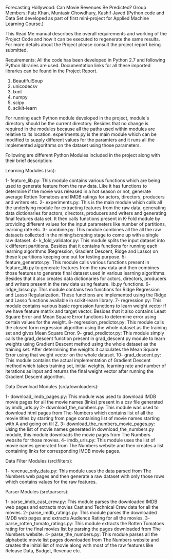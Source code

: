 Forecasting Hollywood: Can Movie Revenues Be Predicted?
Group Members: Faiz Khan, Muntasir Chowdhury, Kashif Javed
(Python code and Data Set developed as part of first mini-project for Applied Machine Learning Course.)

This Read Me manual describes the overall requirements and working of the Project Code and how it can be executed to regenerate the same results. For more details about the Project please consult the project report being submitted.

Requirements: 
All the code has been developed in Python 2.7 and following Python libraries are used. Documentation links for all these imported libraries can be found in the Project Report. 

1. BeautifulSoup
2. unicodecsv
3. lxml
4. numpy
5. scipy
6. scikit-learn

For running each Python module developed in the project, module's directory should be the current directory. Besides that no change is required in the modules because all the paths used within modules are relative to its location. experiments.py is the main module which can be modified to supply different values for the paramters and it runs all the implemented algorithms on the dataset using those parameters.



Following are different Python Modules included in the project along with their brief description:

Learning Modules (src\):

1- feature_lib.py:
    This module contains various functions which are being used to generate feature from the raw data. Like it has functions to determine if the movie was released in a hot season or not, generate average Rotten Tomatoes and IMDB ratings for actors, directors, producers and writers etc.
2- experiments.py:
    This is the main module which calls all the underlying module for extracting features from the raw data, generating data dictionaries for actors, directors, producers and writers and generating final features data set. It then calls functions present in K-Fold module by providing different values for the input parameters like number of partitions, learning rate etc.
3- combine.py:
    This module combines all the all the raw datasets collected in the mining/scraping stage to come up with a single raw dataset.
4- k_fold_validator.py:
    This module splits the input dataset into k different partitions. Besides that it contains functions for running each learning algorithms (Regression, Gradient Descent, Ridge and Lasso) on these k partitions keeping one out for testing purpose. 
5- feature_generator.py:
    This module calls various functions present in feature_lib.py to generate features from the raw data and then combines those features to generate final dataset used in various learning algorithms. Besides that it also creates data dictionaries for actors, directors, producers and writers present in the raw data using feature_lib.py functions.
6- ridge_lasso.py:
    This module contains two functions for Ridge Regression and Lasso Regularization. These functions are implemented using the Ridge and Lasso functions available in scikit-learn library.
7- regression.py:
    This module contains various basic regression functions to learn weight vector if we have feature matrix and target vector. Besides that it also contains Least Square Error and Mean Square Error functions to determine error using certain values for the weight.
8- regression_predictor.py:
    This module calls the closed form regression algorithm using the whole dataset as the training set and gives Mean Square Error.
9- grad_predictor.py:
    This module simply calls the grad_descent function present in grad_descent.py module to learn weights using Gradient Descent method using the whole dataset as the training set. After determining the weights it calculates the Mean Square Error using that weight vector on the whole dataset.
10- grad_descent.py:
    This module contains the actual implementation of Gradient Descent method which takes training set, initial weights, learning rate and number of iterations as input and returns the final weight vector after running the Gradient Descent algorithm.
    
Data Download Modules (src\downloaders):

1- download_imdb_pages.py:
    This module was used to download IMDB movie pages for all the movie names (links) present in a csv file generated by imdb_urls.py
2- download_the_numbers.py:
    This module was used to download html pages from The-Numbers which contains list of all the movie titles by starting from page containing list of movie names starting with A and going on till Z.
3- download_the_numbers_movie_pages.py:
    Using the list of movie names generated in download_the_numbers.py module, this module downloads the movie pages from The Numbers website for those movies.
4- imdb_urls.py:
    This module uses the list of movie names generated from The Numbers website and then creates a list containing links for corresponding IMDB movie pages.
    
Data Filter Modules (src\filters):

1- revenue_only_data.py:
    This module uses the data parsed from The Numbers web pages and then generate a raw dataset with only those rows which contains values for the raw features.
    
Parser Modules (src\parsers):

1- parse_imdb_cast_crew.py:
    This module parses the downloaded IMDB web pages and extracts movies Cast and Technical Crew data for all the movies.
2- parse_imdb_ratings.py:
    This module parses the downloaded IMDB web pages and extracts Audience Rating for all the movies.
3- parse_rotten_tomato_ratings.py:
    This module extracts the Rotten Tomatoes rating for the final movies list by parsing the pages downloaded from The Numbers website.
4- parse_the_numbers.py:
    This module parses all the alphabetic movie list pages downloaded from The Numbers website and creates the initial list of movie along with most of the raw features like Release Data, Budget, Revenue etc.